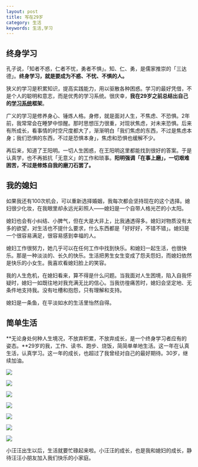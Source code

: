 ```yaml
---
layout: post
title: 写在29岁
category: 生活
keywords: 生活,学习
--- 
```


## 终身学习

孔子说，「知者不惑，仁者不忧，勇者不惧」。知、仁、勇，是儒家推崇的「三达德」。**终身学习，就是要成为不惑、不忧、不惧的人。**

狭义的学习是积累知识，提高实践能力，用以驱散各种困惑。学习的最好凭借，不是个人的聪明和意志，而是优秀的学习系统。很庆幸，**我在29岁之前总结出自己的[学习系统](http://wanyiping.com/2018/04/12/LearningSystem.html)框架**。

广义的学习是修养身心、锤炼人格。身修，就是面对人生，不焦虑、不恐惧。2年前，我常常会在睡梦中惊醒。那时思想压力很重，对现状焦虑，对未来恐惧。后来有所成长，看事情的时空尺度都大了，渐渐明白「我们焦虑的东西，不过是焦虑本身；我们恐惧的东西，不过是恐惧本身」，焦虑和恐惧也缓解不少。

再后来，知道了王阳明。一切人生困惑，在王阳明这里都能找到很好的答案。于是认真学，也不再抵抗「无意义」的工作和琐事。**阳明强调「在事上磨」，一切艰难困苦，不过是修炼自我的磨刀石罢了。**

## 我的媳妇

如果我还有100次机会，可以重新选择婚姻，我每次都会坚持现在的这个选择。媳妇很少化妆，在我眼里却永远光彩照人——媳妇是一个自带人格光芒的小太阳。

媳妇也会有小纠结、小脾气，但在大是大非上，比我通透得多。媳妇对物质没有太多的欲望，对生活也不提什么要求，什么东西都是「好好好，不错不错」。媳妇是一个很容易满足，很容易感到幸福的人。

媳妇工作很努力，她几乎可以在任何工作中找到快乐。和媳妇一起生活，也很快乐。那是一种淡淡的、长久的快乐。生活把男生女生变成了怨夫怨妇，而媳妇依然是快乐的小女生。我喜欢看媳妇脸上的笑容。

我的人生危机，在媳妇看来，算不得是什么问题。当我面对人生困境，陷入自我怀疑时，媳妇一如既往地对我充满无比的信心。当我彷徨痛苦时，媳妇会坚定地、无条件地支持我。没有吐槽和抱怨，只有理解和支持。

媳妇是一条鱼，在平淡如水的生活里怡然自得。

## 简单生活

**无论身处何种人生境况，不放弃积累，不放弃成长，是一个终身学习者应有的姿态。**29岁的我，工作、读书、跑步、烧饭，简简单单地生活。这一年在认真生活，认真学习。这一年的成长，也超过了我曾经对自己的最好期待。30岁，继续加油。

![](http://on54r1wfx.bkt.clouddn.com//29yearsold/841525569458_.pic.jpg)

![](http://on54r1wfx.bkt.clouddn.com//29yearsold/851525569459_.pic.jpg)

![](http://on54r1wfx.bkt.clouddn.com//29yearsold/871525569460_.pic.jpg)

![](http://on54r1wfx.bkt.clouddn.com//29yearsold/901525569585_.pic.jpg)

![](http://on54r1wfx.bkt.clouddn.com//29yearsold/911525569586_.pic.jpg)

![](http://on54r1wfx.bkt.clouddn.com//29yearsold/881525569461_.pic.jpg)

![](http://on54r1wfx.bkt.clouddn.com//29yearsold/891525569462_.pic.jpg)

小汪汪出生以后，生活就要忙碌起来啦。小汪汪的成长，也是我和媳妇的成长，静待汪汪小朋友加入我们快乐的小家庭。